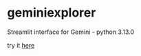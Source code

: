# geminiexplorer # 
Streamlit interface for Gemini - python 3.13.0

try it [here](http://104.196.56.156:8501/)